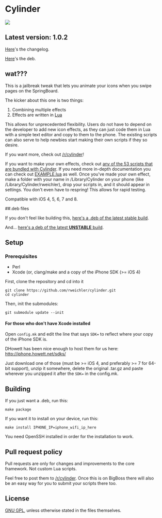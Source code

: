 # Cylinder

![](https://github.com/rweichler/cylinder/raw/master/code.png)

## Latest version: 1.0.2

[Here](http://github.com/rweichler/cylinder/tree/master/CHANGELOG.md)'s the changelog.

[Here](https://github.com/rweichler/cylinder/raw/master/cylinder.deb)'s the deb.

## wat???

This is a jailbreak tweak that lets you animate your icons when you swipe pages on the SpringBoard.

The kicker about this one is two things:

1. Combining multiple effects
2. Effects are written in [Lua](http://lua.org/about.html)

This allows for unprecedented flexibility. Users do not have to depend on the developer
to add new icon effects, as they can just code them in Lua with a simple text editor
and copy to them to the phone. The existing scripts can also serve to help newbies start making their own scripts if they so desire.

If you want more, check out [/r/cylinder](http://reddit.com/r/cylinder)!

If you want to make your own effects, check out [any of the 53 scripts that are bundled with Cylinder](https://github.com/rweichler/cylinder/tree/master/tweak/scripts). If you need more in-depth documentation you can check out
[EXAMPLE.lua](https://github.com/rweichler/cylinder/blob/master/tweak/scripts/EXAMPLE.lua)
as well.
Once you've made your own effect, make a folder with
your name in /Library/Cylinder on your phone (like 
/Library/Cylinder/rweichler), drop your scripts in,
and it should appear in settings. You don't even have to
respring! This allows for rapid testing.

Compatible with iOS 4, 5, 6, 7 and 8.

##.deb files

If you don't feel like building this, [here's a .deb of the latest stable build](http://r333d.com/repo/cylinder.php).

And... [here's a deb of the latest **UNSTABLE** build](http://r333d.com/repo/cylinder.php?unstable=1).

## Setup

### Prerequisites

* Perl
* Xcode (or, clang/make and a copy of the iPhone SDK (&gt;= iOS 4)

First, clone the repository and cd into it

```
git clone https://github.com/rweichler/cylinder.git
cd cylinder
```

Then, init the submodules:

```
git submodule update --init
```

#### For those who don't have Xcode installed

Open `config.mk` and edit the line that says `SDK=` to reflect where your copy of the iPhone SDK is.

DHowett has been nice enough to host them for us here: http://iphone.howett.net/sdks/

Just download one of those (must be >= iOS 4, and preferably >= 7 for 64-bit support), unzip it somewhere, delete the original .tar.gz and paste wherever you unzipped it after the `SDK=` in the config.mk.

## Building

If you just want a .deb, run this:

```
make package
```

If you want it to install on your device, run this:
```
make install IPHONE_IP=iphone_wifi_ip_here
```
You need OpenSSH installed in order for the installation to work.

## Pull request policy

Pull requests are only for changes and improvements to the core framework. Not custom Lua scripts.

Feel free to post them to [/r/cylinder](http://reddit.com/r/cylinder). Once this is on BigBoss there will also be an easy way for you to submit your scripts there too.

## License

[GNU GPL](https://github.com/rweichler/cylinder/blob/master/LICENSE), unless otherwise stated in the files themselves.
